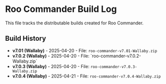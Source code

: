 # Roo Commander Build Log

This file tracks the distributable builds created for Roo Commander.

## Build History

- **v7.01 (Wallaby)** - 2025-04-20 - File: `roo-commander-v7.01-Wallaby.zip`
- **v7.0.2 (Wallaby)** - 2025-04-20 - File: \`roo-commander-v7.0.2-Wallaby.zip\`
- **v7.0.3 (Wallaby)** - 2025-04-20 - File: `roo-commander-v7.0.3-Wallaby.zip`
- **v7.0.4 (Wallaby)** - 2025-04-21 - File: `roo-commander-v7.0.4-Wallaby.zip`